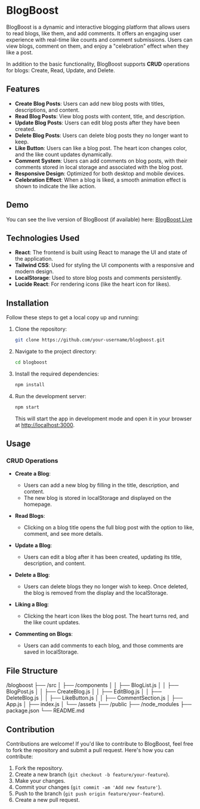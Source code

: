 # BlogBoost

BlogBoost is a dynamic and interactive blogging platform that allows users to read blogs, like them, and add comments. It offers an engaging user experience with real-time like counts and comment submissions. Users can view blogs, comment on them, and enjoy a "celebration" effect when they like a post.

In addition to the basic functionality, BlogBoost supports **CRUD** operations for blogs: Create, Read, Update, and Delete.

## Features
- **Create Blog Posts**: Users can add new blog posts with titles, descriptions, and content.
- **Read Blog Posts**: View blog posts with content, title, and description.
- **Update Blog Posts**: Users can edit blog posts after they have been created.
- **Delete Blog Posts**: Users can delete blog posts they no longer want to keep.
- **Like Button**: Users can like a blog post. The heart icon changes color, and the like count updates dynamically.
- **Comment System**: Users can add comments on blog posts, with their comments stored in local storage and associated with the blog post.
- **Responsive Design**: Optimized for both desktop and mobile devices.
- **Celebration Effect**: When a blog is liked, a smooth animation effect is shown to indicate the like action.

## Demo

You can see the live version of BlogBoost (if available) here: [BlogBoost Live](#https://vercel.com/swathi-jettiboinas-projects/blog-boost-react-app)

## Technologies Used

- **React**: The frontend is built using React to manage the UI and state of the application.
- **Tailwind CSS**: Used for styling the UI components with a responsive and modern design.
- **LocalStorage**: Used to store blog posts and comments persistently.
- **Lucide React**: For rendering icons (like the heart icon for likes).

## Installation

Follow these steps to get a local copy up and running:

1. Clone the repository:
    ```bash
    git clone https://github.com/your-username/blogboost.git
    ```

2. Navigate to the project directory:
    ```bash
    cd blogboost
    ```

3. Install the required dependencies:
    ```bash
    npm install
    ```

4. Run the development server:
    ```bash
    npm start
    ```

   This will start the app in development mode and open it in your browser at [http://localhost:3000](http://localhost:3000).

## Usage

### CRUD Operations

- **Create a Blog**: 
  - Users can add a new blog by filling in the title, description, and content.
  - The new blog is stored in localStorage and displayed on the homepage.
  
- **Read Blogs**:
  - Clicking on a blog title opens the full blog post with the option to like, comment, and see more details.
  
- **Update a Blog**:
  - Users can edit a blog after it has been created, updating its title, description, and content.

- **Delete a Blog**:
  - Users can delete blogs they no longer wish to keep. Once deleted, the blog is removed from the display and the localStorage.

- **Liking a Blog**:
  - Clicking the heart icon likes the blog post. The heart turns red, and the like count updates.
  
- **Commenting on Blogs**:
  - Users can add comments to each blog, and those comments are saved in localStorage.

## File Structure

/blogboost ├── /src │ ├── /components │ │ ├── BlogList.js │ │ ├── BlogPost.js │ │ ├── CreateBlog.js │ │ ├── EditBlog.js │ │ ├── DeleteBlog.js │ │ ├── LikeButton.js │ │ ├── CommentSection.js │ ├── App.js │ ├── index.js │ └── /assets ├── /public ├── /node_modules ├── package.json └── README.md


## Contribution

Contributions are welcome! If you'd like to contribute to BlogBoost, feel free to fork the repository and submit a pull request. Here's how you can contribute:

1. Fork the repository.
2. Create a new branch (`git checkout -b feature/your-feature`).
3. Make your changes.
4. Commit your changes (`git commit -am 'Add new feature'`).
5. Push to the branch (`git push origin feature/your-feature`).
6. Create a new pull request.
